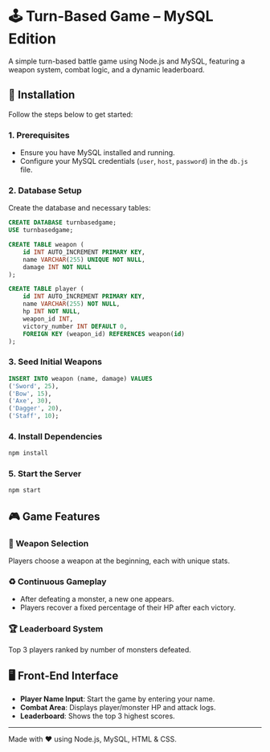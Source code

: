 # 🕹️ Turn-Based Game – MySQL Edition

A simple turn-based battle game using Node.js and MySQL, featuring a weapon system, combat logic, and a dynamic leaderboard.

## 🔧 Installation

Follow the steps below to get started:

### 1. Prerequisites
- Ensure you have MySQL installed and running.
- Configure your MySQL credentials (`user`, `host`, `password`) in the `db.js` file.

### 2. Database Setup
Create the database and necessary tables:
```sql
CREATE DATABASE turnbasedgame;
USE turnbasedgame;

CREATE TABLE weapon (
    id INT AUTO_INCREMENT PRIMARY KEY,
    name VARCHAR(255) UNIQUE NOT NULL,
    damage INT NOT NULL
);

CREATE TABLE player (
    id INT AUTO_INCREMENT PRIMARY KEY,
    name VARCHAR(255) NOT NULL,
    hp INT NOT NULL,
    weapon_id INT,
    victory_number INT DEFAULT 0,
    FOREIGN KEY (weapon_id) REFERENCES weapon(id)
);
```

### 3. Seed Initial Weapons
```sql
INSERT INTO weapon (name, damage) VALUES 
('Sword', 25),
('Bow', 15),
('Axe', 30),
('Dagger', 20),
('Staff', 10);
```

### 4. Install Dependencies
```bash
npm install
```

### 5. Start the Server
```bash
npm start
```

## 🎮 Game Features

### 🔫 Weapon Selection
Players choose a weapon at the beginning, each with unique stats.

### ♻️ Continuous Gameplay
- After defeating a monster, a new one appears.
- Players recover a fixed percentage of their HP after each victory.

### 🏆 Leaderboard System
Top 3 players ranked by number of monsters defeated.

## 🖥️ Front-End Interface
- **Player Name Input**: Start the game by entering your name.
- **Combat Area**: Displays player/monster HP and attack logs.
- **Leaderboard**: Shows the top 3 highest scores.

---

Made with ❤️ using Node.js, MySQL, HTML & CSS.
